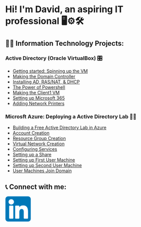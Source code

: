 <!--

![Image of Linux Penguin][1]

[1]: https://raw.githubusercontent.com/Oatmello/Markdowns/main/images/linux.png

-->

# Hi! I'm David, an aspiring IT professional 🖥⚙🛠 

## 👨‍💻 Information Technology Projects:

### Active Directory (Oracle VirtualBox) 🎛
- [Getting started: Spinning up the VM](https://github.com/Oatmello/spinninguptheVM)
- [Making the Domain Controller](https://github.com/Oatmello/domaincontroller)
- [Installing AD, RAS/NAT, & DHCP](https://github.com/Oatmello/AD-RAS-NAT-DHCP)
- [The Power of Powershell](https://github.com/Oatmello/PowerofPowershell)
- [Making the Client1 VM](https://github.com/Oatmello/Clien1-VM)
- [Setting up Microsoft 365](https://github.com/Oatmello/setup-MO365)
- [Adding Network Printers](https://github.com/Oatmello/networkprinters)
<!-- Making the Client2 VM()-->

### Microsft Azure: Deploying a Active Directory Lab 🔬🥼
- [Building a Free Active Directory Lab in Azure](https://github.com/Oatmello/FreeAzureLab)
- [Account Creation]()
- [Resource Group Creation]()
- [Virtual Network Creation]()
- [Configuring Services]()
- [Setting up a Share]()
- [Setting up First User Machine]()
- [Setting up Second User Machine]()
- [User Machines Join Domain]()
<!--
### Microsft Azure AD: Attacking Active Directory in the Cloud ☁🔓
- [Setting up Kali Linux]()
- [Our First Attack! - LLMNR Poisoning](https://github.com/Oatmello/LLMNR-Poisoning)
  - [LLMNR Poisoning Defense](https://github.com/Oatmello/LLMNR-Poisoning-Defense)
- [Capturing NTLMv2 Hashes with Responder](https://github.com/Oatmello/NTLMv2-Hashes)
- [Password Cracking with Hashcat](https://github.com/Oatmello/Password-Cracking-Hashcat)
- [SMB Relay Attacks Overview](https://github.com/Oatmello/SMB-Relay-Attacks-Overview)
- [IPv6 Attacks Overview](https://github.com/Oatmello/IPv6-Attacks-Overview)
  - [IPv6 Attack Defenses](https://github.com/Oatmello/IPv6-Attack-Defenses)
-->
<!--
### Jira (Help Desk Ticketing System)
- [Installation & Configuration]()
- [Ticket Life Cycle Examples]()
-->
<!--
### osTicket (Open Source Help Desk Ticketing System)
- [Installation and Configuration]()
- [Setup for Success]()
- [Ticket Life Cycle Examples]()

### Microsoft Azure
- []()
- []()
- []()

### Low Cost All Inclusive Hacking Lab - Only ~$0.50 a day!
- [How is this possible?]()
- [What do you need?]()
- [Building your lab part 1]()
- [Building your lab part 2]()
- [Launching vulnerable virtual machine]()
- [Logging into your Kali Box]()
- [Possibilities are endless!]()

### Arch Linux Install - Made Easy
- [Arch Linux Install - How to Guide](https://github.com/Oatmello/archinstall-How-To-Guide)
-->
## 📞 Connect with me:
[![Image of LinkedIn][2]][3]

[2]: https://raw.githubusercontent.com/Oatmello/Markdowns/main/images/linked%20in%20logo.png

[3]: https://www.linkedin.com/in/david-g-169207157/

<!--
**Oatmello/Oatmello** is a ✨ _special_ ✨ repository because its `README.md` (this file) appears on your GitHub profile.

Here are some ideas to get you started:

- 🔭 I’m currently working on ...
- 🌱 I’m currently learning ...
- 👯 I’m looking to collaborate on ...
- 🤔 I’m looking for help with ...
- 💬 Ask me about ...
- 📫 How to reach me: ...
- 😄 Pronouns: ...
- ⚡ Fun fact: ...
-->
